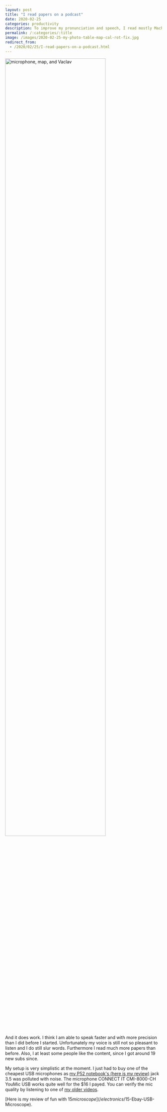 ```yaml
---
layout: post
title: "I read papers on a podcast"
date: 2020-02-25
categories: productivity
description: To improve my pronunciation and speech, I read mostly Machine Learning scientific papers on a podcast.
permalink: /:categories/:title
image: /images/2020-02-25-my-photo-table-map-cal-rot-fix.jpg
redirect_from:
  - /2020/02/25/I-read-papers-on-a-podcast.html
---
```


<img class="lazyload" data-src="https://raw.githubusercontent.com/vackosar/vackosar.github.io/master/images/2020-02-25-my-photo-table-map-cal-rot-fix.jpg" alt="microphone, map, and Vaclav" style="width: 80%; max-width: 900px"/><br>

And it does work.
I think I am able to speak faster and with more precision than I did before I started.
Unfortunately my voice is still not so pleasant to listen and I do still slur words.
Furthermore I read much more papers than before.
Also, I at least some people like the content, since I got around 19 new subs since.

My setup is very simplistic at the moment. I just had to buy one of the cheapest USB microphones as [my P52 notebook's (here is my review)](/2019/03/03/Thinkpad-P52-vs-HP-Zbook-15-G5-vs-Dell-Precision-7530.html) jack 3.5 was polluted with noise.
The microphone CONNECT IT CMI-8000-CH YouMic USB works quite well for the $16 I payed.
You can verify the mic quality by listening to one of [my older videos](https://youtu.be/gyBdnNY1WPI).

[Here is my review of fun with $15 microscope](/electronics/$15-Ebay-USB-Microscope).
